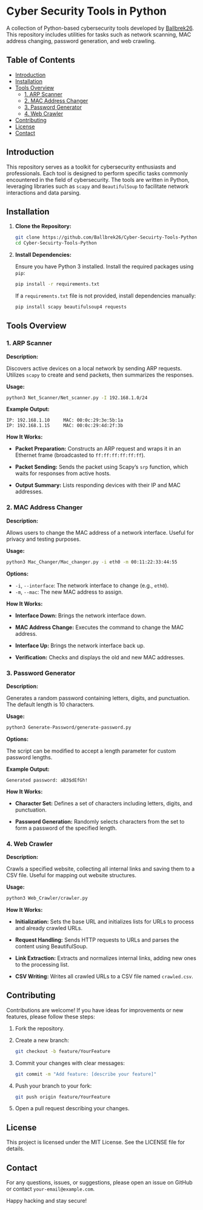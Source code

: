 # Cyber Security Tools in Python

A collection of Python-based cybersecurity tools developed by [Ballbrek26](https://github.com/Ballbrek26). This repository includes utilities for tasks such as network scanning, MAC address changing, password generation, and web crawling.

## Table of Contents

- [Introduction](#introduction)
- [Installation](#installation)
- [Tools Overview](#tools-overview)
  - [1. ARP Scanner](#1-arp-scanner)
  - [2. MAC Address Changer](#2-mac-address-changer)
  - [3. Password Generator](#3-password-generator)
  - [4. Web Crawler](#4-web-crawler)
- [Contributing](#contributing)
- [License](#license)
- [Contact](#contact)

## Introduction

This repository serves as a toolkit for cybersecurity enthusiasts and professionals. Each tool is designed to perform specific tasks commonly encountered in the field of cybersecurity. The tools are written in Python, leveraging libraries such as `scapy` and `BeautifulSoup` to facilitate network interactions and data parsing.

## Installation

1. **Clone the Repository:**

   ```bash
   git clone https://github.com/Ballbrek26/Cyber-Secuirty-Tools-Python.git
   cd Cyber-Secuirty-Tools-Python
   ```

2. **Install Dependencies:**

   Ensure you have Python 3 installed. Install the required packages using `pip`:

   ```bash
   pip install -r requirements.txt
   ```

   If a `requirements.txt` file is not provided, install dependencies manually:

   ```bash
   pip install scapy beautifulsoup4 requests
   ```

## Tools Overview

### 1. ARP Scanner

**Description:**

Discovers active devices on a local network by sending ARP requests. Utilizes `scapy` to create and send packets, then summarizes the responses.

**Usage:**

```bash
python3 Net_Scanner/Net_scanner.py -I 192.168.1.0/24
```

**Example Output:**

```
IP: 192.168.1.10     MAC: 00:0c:29:3e:5b:1a
IP: 192.168.1.15     MAC: 00:0c:29:4d:2f:3b
```

**How It Works:**

- **Packet Preparation:**
  Constructs an ARP request and wraps it in an Ethernet frame (broadcasted to `ff:ff:ff:ff:ff:ff`).

- **Packet Sending:**
  Sends the packet using Scapy’s `srp` function, which waits for responses from active hosts.

- **Output Summary:**
  Lists responding devices with their IP and MAC addresses.

### 2. MAC Address Changer

**Description:**

Allows users to change the MAC address of a network interface. Useful for privacy and testing purposes.

**Usage:**

```bash
python3 Mac_Changer/Mac_changer.py -i eth0 -m 00:11:22:33:44:55
```

**Options:**

- `-i`, `--interface`: The network interface to change (e.g., `eth0`).
- `-m`, `--mac`: The new MAC address to assign.

**How It Works:**

- **Interface Down:**
  Brings the network interface down.

- **MAC Address Change:**
  Executes the command to change the MAC address.

- **Interface Up:**
  Brings the network interface back up.

- **Verification:**
  Checks and displays the old and new MAC addresses.

### 3. Password Generator

**Description:**

Generates a random password containing letters, digits, and punctuation. The default length is 10 characters.

**Usage:**

```bash
python3 Generate-Password/generate-password.py
```

**Options:**

The script can be modified to accept a length parameter for custom password lengths.

**Example Output:**

```
Generated password: aB3$dEfGh!
```

**How It Works:**

- **Character Set:**
  Defines a set of characters including letters, digits, and punctuation.

- **Password Generation:**
  Randomly selects characters from the set to form a password of the specified length.

### 4. Web Crawler

**Description:**

Crawls a specified website, collecting all internal links and saving them to a CSV file. Useful for mapping out website structures.

**Usage:**

```bash
python3 Web_Crawler/crawler.py
```

**How It Works:**

- **Initialization:**
  Sets the base URL and initializes lists for URLs to process and already crawled URLs.

- **Request Handling:**
  Sends HTTP requests to URLs and parses the content using BeautifulSoup.

- **Link Extraction:**
  Extracts and normalizes internal links, adding new ones to the processing list.

- **CSV Writing:**
  Writes all crawled URLs to a CSV file named `crawled.csv`.

## Contributing

Contributions are welcome! If you have ideas for improvements or new features, please follow these steps:

1. Fork the repository.
2. Create a new branch:

   ```bash
   git checkout -b feature/YourFeature
   ```

3. Commit your changes with clear messages:

   ```bash
   git commit -m "Add feature: [describe your feature]"
   ```

4. Push your branch to your fork:

   ```bash
   git push origin feature/YourFeature
   ```

5. Open a pull request describing your changes.

## License

This project is licensed under the MIT License. See the LICENSE file for details.

## Contact

For any questions, issues, or suggestions, please open an issue on GitHub or contact `your-email@example.com`.

Happy hacking and stay secure!
